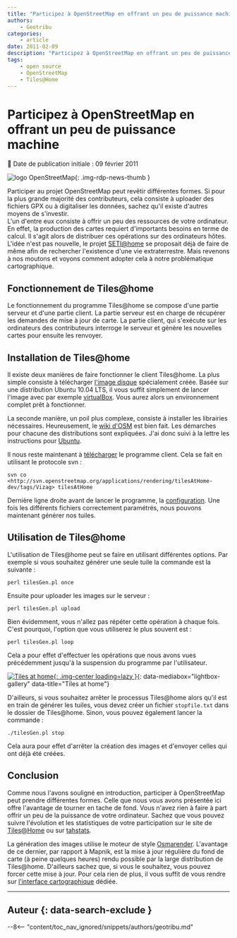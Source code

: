 ```yaml
---
title: "Participez à OpenStreetMap en offrant un peu de puissance machine"
authors:
    - Geotribu
categories:
    - article
date: 2011-02-09
description: "Participez à OpenStreetMap en offrant un peu de puissance machine"
tags:
    - open source
    - OpenStreetMap
    - Tiles@Home
---
```


# Participez à OpenStreetMap en offrant un peu de puissance machine

:calendar: Date de publication initiale : 09 février 2011

![logo OpenStreetMap](https://cdn.geotribu.fr/img/logos-icones/OpenStreetMap/Openstreetmap.png "logo OpenStreetMap"){: .img-rdp-news-thumb }

Participer au projet OpenStreetMap peut revêtir différentes formes. Si pour la plus grande majorité des contributeurs, cela consiste à uploader des fichiers GPX ou à digitaliser les données, sachez qu'il existe d'autres moyens de s'investir.  
L'un d'entre eux consiste à offrir un peu des ressources de votre ordinateur. En effet, la production des cartes requiert d'importants besoins en terme de calcul. Il s'agit alors de distribuer ces opérations sur des ordinateurs hôtes. L'idée n'est pas nouvelle, le projet [SETI@home](http://setiathome.ssl.berkeley.edu/) se proposait déjà de faire de même afin de rechercher l'existence d'une vie extraterrestre. Mais revenons à nos moutons et voyons comment adopter cela à notre problématique cartographique.

## Fonctionnement de Tiles@home

Le fonctionnement du programme Tiles@home se compose d'une partie serveur et d'une partie client. La partie serveur est en charge de récupérer les demandes de mise à jour de carte. La partie client, qui s'exécute sur les ordinateurs des contributeurs interroge le serveur et génère les nouvelles cartes pour ensuite les renvoyer.

## Installation de Tiles@home

Il existe deux manières de faire fonctionner le client Tiles@home. La plus simple consiste à télécharger [l'image disque](https://wiki.openstreetmap.org/wiki/Virtual_Tiles@Home_-_Ubuntu#Download) spécialement créée. Basée sur une distribution Ubuntu 10.04 LTS, il vous suffit simplement de lancer l'image avec par exemple [virtualBox](http://www.virtualbox.org/). Vous aurez alors un environnement complet prêt à fonctionner.

La seconde manière, un poil plus complexe, consiste à installer les librairies nécessaires. Heureusement, le [wiki d'OSM](https://wiki.openstreetmap.org/wiki/Tiles@home/Install_Guide) est bien fait. Les démarches pour chacune des distributions sont expliquées. J'ai donc suivi à la lettre les instructions pour [Ubuntu](https://wiki.openstreetmap.org/wiki/Tiles@home/Install_Guide#Ubuntu).

Il nous reste maintenant à [télécharger](https://wiki.openstreetmap.org/wiki/Tiles@home/Install_Guide#Download_the_program) le programme client. Cela se fait en utilisant le protocole svn :

`svn co <http://svn.openstreetmap.org/applications/rendering/tilesAtHome-dev/tags/Vizag> tilesAtHome`

Dernière ligne droite avant de lancer le programme, la [configuration](https://wiki.openstreetmap.org/wiki/Tiles@home/Install_Guide#Linux_.2F_Mac_OS_X_.2F_.2ABSD). Une fois les différents fichiers correctement paramétrés, nous pouvons maintenant générer nos tuiles.

## Utilisation de Tiles@home

L'utilisation de Tiles@home peut se faire en utilisant différentes options. Par exemple si vous souhaitez générer une seule tuile la commande est la suivante :

`perl tilesGen.pl once`

Ensuite pour uploader les images sur le serveur :

`perl tilesGen.pl upload`

Bien évidemment, vous n'allez pas répéter cette opération à chaque fois. C'est pourquoi, l'option que vous utiliserez le plus souvent est :

`perl tilesGen.pl loop`

Cela a pour effet d'effectuer les opérations que nous avons vues précédemment jusqu'à la suspension du programme par l'utilisateur.

[![Tiles at home](https://cdn.geotribu.fr/img/articles-blog-rdp/articles/2011/tiles_at_home.png "Tiles at home"){: .img-center loading=lazy }](https://cdn.geotribu.fr/img/articles-blog-rdp/articles/2011/tiles_at_home.png){: data-mediabox="lightbox-gallery" data-title="Tiles at home"}

D'ailleurs, si vous souhaitez arrêter le processus Tiles@home alors qu'il est en train de générer les tuiles, vous devez créer un fichier `stopfile.txt` dans le dossier de Tiles@home. Sinon, vous pouvez également lancer la commande :

`./tilesGen.pl stop`

Cela aura pour effet d'arrêter la création des images et d'envoyer celles qui ont déjà été créées.

## Conclusion

Comme nous l'avons souligné en introduction, participer à OpenStreetMap peut prendre différentes formes. Celle que nous vous avons présentée ici offre l'avantage de tourner en tache de fond. Vous n'avez rien à faire à part offrir un peu de la puissance de votre ordinateur. Sachez que vous pouvez suivre l'évolution et les statistiques de votre participation sur le site de [Tiles@Home](http://tah.openstreetmap.org/User/show/) ou sur [tahstats](http://tahstats.appspot.com/).

La génération des images utilise le moteur de style [Osmarender](https://wiki.openstreetmap.org/wiki/FR:Osmarender). L'avantage de ce dernier, par rapport à Mapnik, est la mise à jour régulière du fond de carte (à peine quelques heures) rendu possible par la large distribution de Tiles@home. D'ailleurs sachez que, si vous le souhaitez, vous pouvez forcer cette mise à jour. Pour cela rien de plus, il vous suffit de vous rendre sur [l'interface cartographique](http://tah.openstreetmap.org/Browse/slippy/) dédiée.

----

## Auteur {: data-search-exclude }

--8<-- "content/toc_nav_ignored/snippets/authors/geotribu.md"
